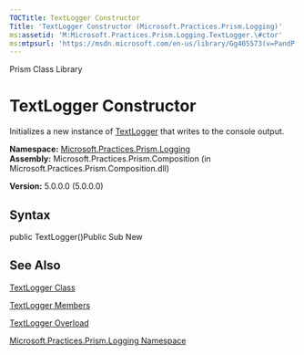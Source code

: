 ```yaml
---
TOCTitle: TextLogger Constructor
Title: 'TextLogger Constructor (Microsoft.Practices.Prism.Logging)'
ms:assetid: 'M:Microsoft.Practices.Prism.Logging.TextLogger.\#ctor'
ms:mtpsurl: 'https://msdn.microsoft.com/en-us/library/Gg405573(v=PandP.50)'
---
```


Prism Class Library

TextLogger Constructor
======================

Initializes a new instance of [TextLogger](https://msdn.microsoft.com/library/microsoft.practices.prism.logging.textlogger) that writes to the console output.

**Namespace:** [Microsoft.Practices.Prism.Logging](https://msdn.microsoft.com/library/microsoft.practices.prism.logging)
**Assembly:** Microsoft.Practices.Prism.Composition (in Microsoft.Practices.Prism.Composition.dll)

**Version:** 5.0.0.0 (5.0.0.0)

## Syntax


public TextLogger()Public Sub New

See Also
--------


[TextLogger Class](https://msdn.microsoft.com/library/microsoft.practices.prism.logging.textlogger)

[TextLogger Members](https://msdn.microsoft.com/allmembers.t:microsoft.practices.prism.logging.textlogger)

[TextLogger Overload](https://msdn.microsoft.com/overload:microsoft.practices.prism.logging.textlogger.)

[Microsoft.Practices.Prism.Logging Namespace](https://msdn.microsoft.com/library/microsoft.practices.prism.logging)
